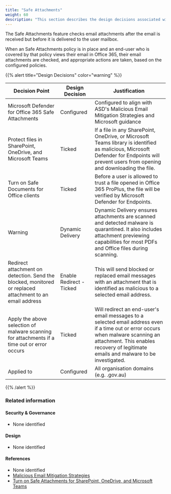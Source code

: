 ```yaml
---
title: "Safe Attachments"
weight: 60
description: "This section describes the design decisions associated with Safe Attachments Microsoft 365 security features for system(s) built using ASD's Blueprint for Secure Cloud."
---
```


The Safe Attachments feature checks email attachments after the email is received but before it is delivered to the user mailbox.

When an Safe Attachments policy is in place and an end-user who is covered by that policy views their email in Office 365, their email attachments are checked, and appropriate actions are taken, based on the configured policies. 

{{% alert title="Design Decisions" color="warning" %}}

| Decision Point                                                                                           | Design Decision          | Justification                                                                                                                                                                                                                |
|----------------------------------------------------------------------------------------------------------|--------------------------|------------------------------------------------------------------------------------------------------------------------------------------------------------------------------------------------------------------------------|
| Microsoft Defender for Office 365 Safe Attachments                                                       | Configured               | Configured to align with ASD's Malicious Email Mitigation Strategies and Microsoft guidance                                                                                                                                 |
| Protect files in SharePoint, OneDrive, and Microsoft Teams                                               | Ticked                   | If a file in any SharePoint, OneDrive, or Microsoft Teams library is identified as malicious, Microsoft Defender for Endpoints will prevent users from opening and downloading the file.                                     |
| Turn on Safe Documents for Office clients                                                                | Ticked                   | Before a user is allowed to trust a file opened in Office 365 ProPlus, the file will be verified by Microsoft Defender for Endpoints.                                                                                        |
| Warning                                                                                                  | Dynamic Delivery         | Dynamic Delivery ensures attachments are scanned and detected malware is quarantined. It also includes attachment previewing capabilities for most PDFs and Office files during scanning.                                    |
| Redirect attachment on detection. Send the blocked, monitored or replaced attachment to an email address | Enable Redirect - Ticked | This will send blocked or replaced email messages with an attachment that is identified as malicious to a selected email address.                                                                                            |
| Apply the above selection of malware scanning for attachments if a time out or error occurs                  | Ticked                   | Will redirect an end-user's email messages to a selected email address even if a time out or error occurs when malware scanning an attachment. This enables recovery of legitimate emails and malware to be investigated. |
| Applied to                                                                                               | Configured               | All organisation domains (e.g. <organisation>.gov.au)                                                                                                                                                                        |

{{% /alert %}}

### Related information

#### Security & Governance

* None identified

#### Design

* None identified

#### References

* None identified
* [Malicious Email Mitigation Strategies](https://www.cyber.gov.au/resources-business-and-government/maintaining-devices-and-systems/system-hardening-and-administration/email-hardening/malicious-email-mitigation-strategies)
* [Turn on Safe Attachments for SharePoint, OneDrive, and Microsoft Teams](https://docs.microsoft.com/microsoft-365/security/office-365-security/turn-on-mdo-for-spo-odb-and-teams?view=o365-worldwide)